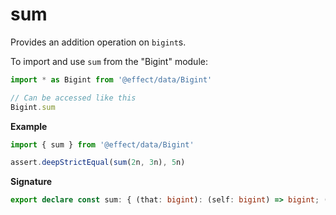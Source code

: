 # sum

Provides an addition operation on `bigint`s.

To import and use `sum` from the "Bigint" module:

```ts
import * as Bigint from '@effect/data/Bigint'

// Can be accessed like this
Bigint.sum
```

**Example**

```ts
import { sum } from '@effect/data/Bigint'

assert.deepStrictEqual(sum(2n, 3n), 5n)
```

**Signature**

```ts
export declare const sum: { (that: bigint): (self: bigint) => bigint; (self: bigint, that: bigint): bigint }
```
